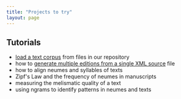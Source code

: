 ```yaml
---
title: "Projects to try"
layout: page
---
```




## Tutorials


-   [load a text corpus](corpus) from files in our repository
-   how to [generate multiple editions from a single XML source](editions) file
-   how to align neumes and syllables of texts
-   Zipf's Law and the frequency of neumes in manuscripts
-   measuring the melismatic quality of a text
-   using ngrams to identify patterns in neumes and texts

